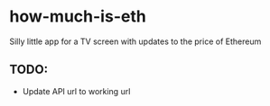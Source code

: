 # how-much-is-eth

Silly little app for a TV screen with updates to the price of Ethereum 

## TODO:
- Update API url to working url
